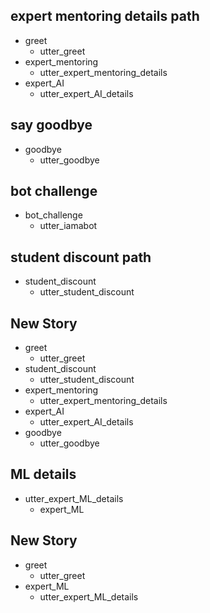 ## expert mentoring details path
* greet
  - utter_greet
* expert_mentoring
  - utter_expert_mentoring_details
* expert_AI
  - utter_expert_AI_details

## say goodbye
* goodbye
  - utter_goodbye

## bot challenge
* bot_challenge
  - utter_iamabot

## student discount path
* student_discount
  - utter_student_discount

## New Story

* greet
    - utter_greet
* student_discount
    - utter_student_discount
* expert_mentoring
    - utter_expert_mentoring_details
* expert_AI
    - utter_expert_AI_details
* goodbye
    - utter_goodbye

## ML details
* utter_expert_ML_details
  - expert_ML

## New Story

* greet
    - utter_greet
* expert_ML
    - utter_expert_ML_details
